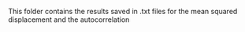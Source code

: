 
This folder contains the results saved in .txt files for the mean squared displacement and the autocorrelation
